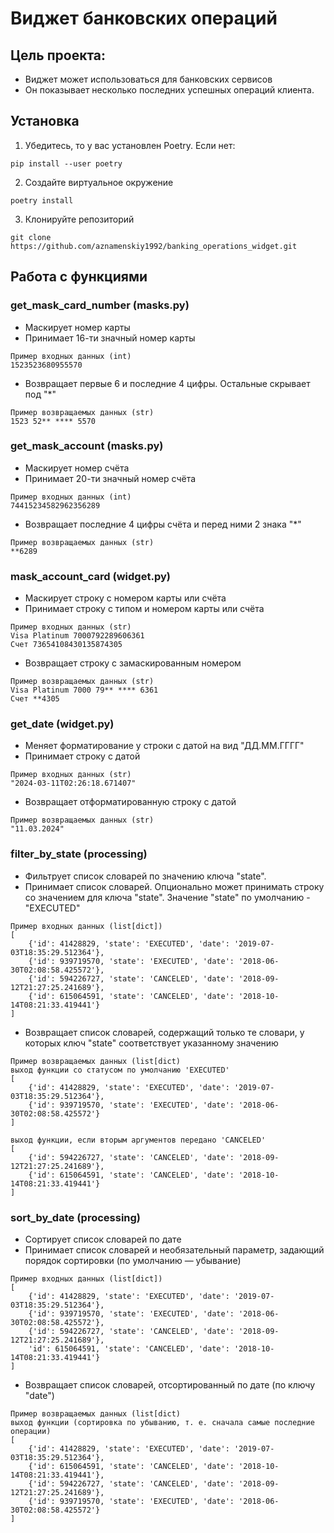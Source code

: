 # Виджет банковских операций

## Цель проекта:
- Виджет может использоваться для банковских сервисов
- Он показывает несколько последних успешных операций клиента.

## Установка
1. Убедитесь, то у вас установлен Poetry. Если нет:
```
pip install --user poetry
```
2. Создайте виртуальное окружение
```
poetry install
```
3. Клонируйте репозиторий
```
git clone https://github.com/aznamenskiy1992/banking_operations_widget.git
```

## Работа с функциями
### get_mask_card_number (masks.py)
- Маскирует номер карты
- Принимает 16-ти значный номер карты
```
Пример входных данных (int)
1523523680955570
```
- Возвращает первые 6 и последние 4 цифры. Остальные скрывает под "*"
```
Пример возвращаемых данных (str)
1523 52** **** 5570
```
### get_mask_account (masks.py)
- Маскирует номер счёта
- Принимает 20-ти значный номер счёта
```
Пример входных данных (int)
74415234582962356289
```
- Возвращает последние 4 цифры счёта и перед ними 2 знака "*"
```
Пример возвращаемых данных (str)
**6289
```
### mask_account_card (widget.py)
- Маскирует строку с номером карты или счёта
- Принимает строку с типом и номером карты или счёта
```
Пример входных данных (str)
Visa Platinum 7000792289606361
Счет 73654108430135874305
```
- Возвращает строку с замаскированным номером
```
Пример возвращаемых данных (str)
Visa Platinum 7000 79** **** 6361
Счет **4305
```
### get_date (widget.py)
- Меняет форматирование у строки с датой на вид "ДД.ММ.ГГГГ"
- Принимает строку с датой
```
Пример входных данных (str)
"2024-03-11T02:26:18.671407"
```
- Возвращает отформатированную строку с датой
```
Пример возвращаемых данных (str)
"11.03.2024"
```
### filter_by_state (processing)
- Фильтрует список словарей по значению ключа "state".
- Принимает список словарей. Опционально может принимать строку со значением для ключа "state". Значение "state" по умолчанию - "EXECUTED" 
```
Пример входных данных (list[dict])
[
    {'id': 41428829, 'state': 'EXECUTED', 'date': '2019-07-03T18:35:29.512364'},
    {'id': 939719570, 'state': 'EXECUTED', 'date': '2018-06-30T02:08:58.425572'},
    {'id': 594226727, 'state': 'CANCELED', 'date': '2018-09-12T21:27:25.241689'},
    {'id': 615064591, 'state': 'CANCELED', 'date': '2018-10-14T08:21:33.419441'}
]
```
- Возвращает список словарей, содержащий только те словари, у которых ключ "state" соответствует указанному значению
```
Пример возвращаемых данных (list[dict)
выход функции со статусом по умолчанию 'EXECUTED'
[
    {'id': 41428829, 'state': 'EXECUTED', 'date': '2019-07-03T18:35:29.512364'}, 
    {'id': 939719570, 'state': 'EXECUTED', 'date': '2018-06-30T02:08:58.425572'}
]

выход функции, если вторым аргументов передано 'CANCELED'
[
    {'id': 594226727, 'state': 'CANCELED', 'date': '2018-09-12T21:27:25.241689'}, 
    {'id': 615064591, 'state': 'CANCELED', 'date': '2018-10-14T08:21:33.419441'}
]
```
### sort_by_date (processing)
- Сортирует список словарей по дате
- Принимает список словарей и необязательный параметр, задающий порядок сортировки (по умолчанию — убывание)
```
Пример входных данных (list[dict])
[
    {'id': 41428829, 'state': 'EXECUTED', 'date': '2019-07-03T18:35:29.512364'},
    {'id': 939719570, 'state': 'EXECUTED', 'date': '2018-06-30T02:08:58.425572'},
    {'id': 594226727, 'state': 'CANCELED', 'date': '2018-09-12T21:27:25.241689'}, 
    'id': 615064591, 'state': 'CANCELED', 'date': '2018-10-14T08:21:33.419441'}
]
```
- Возвращает список словарей, отсортированный по дате (по ключу "date")
```
Пример возвращаемых данных (list[dict)
выход функции (сортировка по убыванию, т. е. сначала самые последние операции)
[
    {'id': 41428829, 'state': 'EXECUTED', 'date': '2019-07-03T18:35:29.512364'},
    {'id': 615064591, 'state': 'CANCELED', 'date': '2018-10-14T08:21:33.419441'},
    {'id': 594226727, 'state': 'CANCELED', 'date': '2018-09-12T21:27:25.241689'},
    {'id': 939719570, 'state': 'EXECUTED', 'date': '2018-06-30T02:08:58.425572'}
]
```
